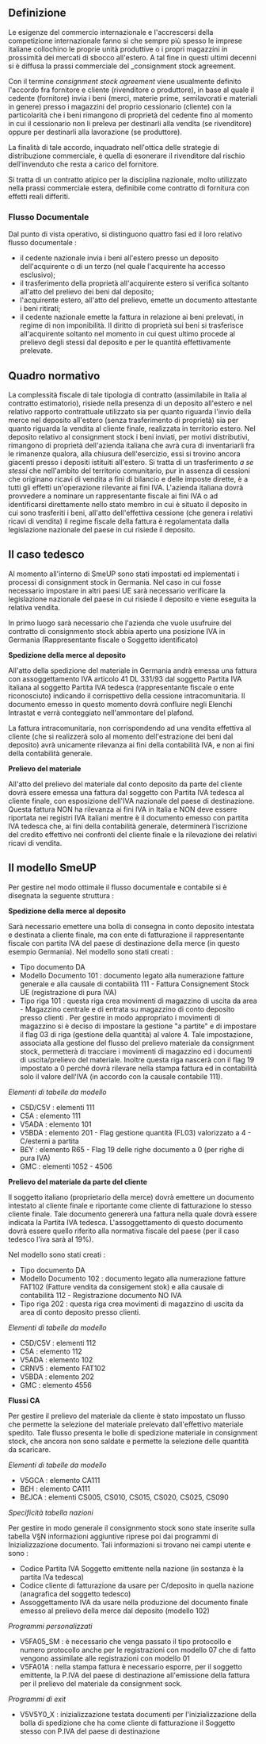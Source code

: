 ## Definizione

Le esigenze del commercio internazionale e l'accrescersi della competizione internazionale fanno sì che sempre più spesso le imprese italiane collochino le proprie unità produttive o i propri magazzini in prossimità dei mercati di sbocco all'estero.
A tal fine  in questi ultimi decenni si è diffusa la prassi commerciale del _consignment stock agreement.

Con il termine _consignment stock agreement_ viene usualmente definito l'accordo fra fornitore e cliente (rivenditore o produttore), in base al quale il cedente (fornitore) invia i beni (merci, materie prime, semilavorati e materiali in genere) presso i magazzini del proprio cessionario (cliente) con la particolarità che i beni rimangono di proprietà del cedente fino al momento in cui il cessionario non li preleva per destinarli alla vendita (se rivenditore) oppure per destinarli alla lavorazione (se produttore).

La finalità di tale accordo, inquadrato nell'ottica delle strategie di distribuzione commerciale, è quella di esonerare il rivenditore dal rischio dell'invenduto che resta a carico del fornitore.

Si tratta di  un contratto atipico per la disciplina nazionale, molto utilizzato nella prassi commerciale estera, definibile come contratto di fornitura con effetti reali differiti.

### Flusso Documentale
Dal punto di vista operativo, si distinguono quattro fasi ed il loro relativo flusso documentale : 

 - il cedente nazionale invia i beni all'estero presso un deposito dell'acquirente o di un terzo (nel quale l'acquirente ha accesso esclusivo);
 - il trasferimento della proprietà all'acquirente estero si verifica soltanto all'atto del prelievo dei beni dal deposito;
 - l'acquirente estero, all'atto del prelievo, emette un documento attestante i beni ritirati;
 - il cedente nazionale emette la fattura in relazione ai beni prelevati, in regime di non imponibilità.
Il diritto di proprietà sui beni si trasferisce all'acquirente soltanto nel momento in cui quest ultimo procede al prelievo degli stessi dal deposito e per le quantità effettivamente prelevate.

## Quadro normativo

La complessità fiscale di tale tipologia di contratto (assimilabile in Italia al contratto estimatorio), risiede nella presenza di un deposito all'estero e nel relativo rapporto contrattuale utilizzato sia per quanto riguarda l'invio della merce nel deposito all'estero (senza trasferimento di proprietà) sia per quanto riguarda la  vendita al cliente finale, realizzata in territorio estero.
Nel deposito relativo al consignment stock i beni inviati, per motivi distributivi, rimangono di proprietà dell'azienda italiana che avrà cura di inventariarli fra le rimanenze qualora, alla chiusura dell'esercizio, essi si trovino ancora giacenti presso i depositi istituiti all'estero.
Si tratta di un trasferimento _a se stessi_ che nell'ambito del territorio comunitario, pur in assenza di cessioni che originano ricavi di vendita a fini di bilancio e delle imposte dirette, è a tutti gli effetti un'operazione rilevante ai fini IVA.
L'azienda italiana dovrà provvedere a nominare un rappresentante fiscale ai fini IVA o ad identificarsi direttamente nello stato membro in cui è situato il deposito in cui sono trasferiti i beni, all'atto dell'effettiva cessione (che genera i relativi ricavi di vendita) il regime fiscale della fattura è regolamentata dalla legislazione nazionale del paese in cui risiede il deposito.

## Il caso tedesco

Al momento all'interno di SmeUP sono stati impostati ed implementati i processi di consignment stock in Germania.
Nel caso in cui fosse necessario impostare in altri paesi UE sarà necessario verificare la legislazione nazionale del paese in cui risiede il deposito e viene eseguita la relativa vendita.

In primo luogo sarà necessario che l'azienda che vuole usufruire del contratto di consignmento stock abbia aperto una posizione IVA in Germania (Rappresentante fiscale o Soggetto identificato)

__Spedizione della merce al deposito__

All'atto della spedizione del materiale in Germania andrà emessa una fattura con assoggettamento IVA articolo 41 DL 331/93 dal soggetto Partita IVA italiana al soggetto Partita IVA tedesca (rappresentante fiscale o ente riconosciuto)  indicando il corrispettivo della cessione intracomunitaria. Il documento emesso in questo momento dovrà confluire negli Elenchi Intrastat e verrà conteggiato nell'ammontare del plafond.

La fattura intracomunitaria, non corrispondendo ad una vendita effettiva al cliente (che si realizzerà solo al momento dell'estrazione dei beni dal deposito) avrà unicamente rilevanza ai fini della contabilità IVA, e non ai fini della contabilità generale.

__Prelievo del materiale__

All'atto del prelievo del materiale dal conto deposito da parte del cliente dovrà essere emessa una fattura dal soggetto con Partita IVA tedesca al cliente finale, con esposizione dell'IVA nazionale del paese di destinazione. Questa fattura NON ha rilevanza ai fini IVA in Italia e NON deve essere riportata nei registri IVA italiani mentre è il documento emesso con partita IVA tedesca che, ai fini della contabilità generale, determinerà l'iscrizione del credito effettivo nei confronti del cliente finale e la rilevazione dei relativi ricavi di vendita.

## Il modello SmeUP

Per gestire nel modo ottimale il flusso documentale e contabile si è disegnata la seguente struttura : 

__Spedizione della merce al deposito__

Sarà necessario emettere una bolla di consegna in conto deposito intestata e destinata a cliente finale, ma con ente di fatturazione il rappresentante fiscale con partita IVA del paese di destinazione della merce (in questo esempio Germania).
Nel modello sono stati creati : 
 * Tipo documento DA
 * Modello Documento 101 :  documento legato alla numerazione fatture generale e alla causale di contabilità 111 - Fattura Consignement Stock UE (registrazione di pura IVA)
 * Tipo riga 101 :  questa riga crea movimenti di magazzino di uscita da area - Magazzino centrale  e di entrata su magazzino di conto deposito presso clienti . Per gestire in modo appropriato i movimenti di magazzino si è deciso di impostare la gestione "a partite" e di impostare il flag 03 di riga (gestione della quantità) al valore 4. Tale impostazione, associata alla gestione del flusso del prelievo materiale da consignment stock, permetterà di tracciare i movimenti di magazzino ed i documenti di uscita/prelievo del materiale. Inoltre questa riga nascerà con il flag 19 impostato a 0 perché dovrà rilevare nella stampa fattura ed in contabilità solo il valore dell'IVA (in accordo con la causale contabile 111).

_Elementi di tabelle da modello_
 * C5D/C5V :  elementi 111
 * C5A :  elemento 111
 * V5ADA :  elemento 101
 * V5BDA :  elemento 201 - Flag gestione quantità (FL03) valorizzato a 4 - C/esterni a partita
 * B£Y :  elemento R65 - Flag 19 delle righe documento a 0 (per righe di pura IVA)
 * GMC :  elementi 1052 - 4506

__Prelievo del materiale da parte del cliente__

Il soggetto italiano (proprietario della merce) dovrà emettere un documento intestato al cliente finale e riportante come  cliente di fatturazione lo stesso cliente finale. Tale documento genererà una fattura nella quale dovrà essere indicata la Partita IVA tedesca. L'assoggettamento di questo documento dovrà essere quello riferito alla normativa fiscale del paese  (per il caso tedesco l'iva sarà al 19%).

Nel modello sono stati creati : 
 * Tipo documento DA
 * Modello Documento 102 :  documento legato alla numerazione fatture FAT102 (Fatture vendita da consigement stok) e alla causale di contabilità 112 - Registrazione documento NO IVA
 * Tipo riga 202 :  questa riga crea movimenti di magazzino di uscita da area di conto deposito presso clienti.

_Elementi di tabelle da modello_
 * C5D/C5V :  elementi 112
 * C5A :  elemento 112
 * V5ADA :  elemento 102
 * CRNV5 :  elemento FAT102
 * V5BDA :  elemento 202
 * GMC :  elemento 4556

__Flussi CA__

Per gestire il prelievo del materiale da cliente è stato impostato un flusso che permette la selezione del materiale prelevato dall'effettivo materiale spedito.
Tale flusso presenta le bolle di spedizione materiale in consignment stock, che ancora non sono saldate e permette la selezione delle quantità da scaricare.

_Elementi di tabelle da modello_
 * V5GCA :  elemento CA111
 * B£H :  elemento CA111
 * B£JCA :  elementi CS005, CS010, CS015, CS020, CS025, CS090

_Specificità tabella nazioni_

Per gestire in modo generale il consignmento stock sono state inserite sulla tabella V§N informazioni aggiuntive riprese poi dai programmi di Inizializzazione documento. Tali informazioni si trovano nei campi utente e sono : 
 * Codice Partita IVA Soggetto emittente nella nazione (in sostanza è la partita IVa tedesca)
 * Codice cliente di fatturazione da usare per C/deposito in quella nazione (anagrafica del soggetto tedesco)
 * Assoggettamento IVA da usare nella produzione del documento finale emesso al prelievo della merce dal deposito (modello 102)

_Programmi personalizzati_

 * V5FA05_SM :  è necessario che venga passato il tipo protocollo e numero protocollo anche per le registrazioni con modello 07  che di fatto vengono assimilate alle registrazioni con modello 01
 * V5FA01A :  nella stampa fattura è necessario esporre, per il soggetto emittente, la P.IVA del paese di destinazione all'emissione della fattura per il prelievo del materiale da consignment sock.

_Programmi di exit_
 * V5V5Y0_X  :  inizializzazione testata documenti per l'inizializzazione della bolla di spedizione che ha come cliente di fatturazione il Soggetto stesso con P.IVA del paese di destinazione




